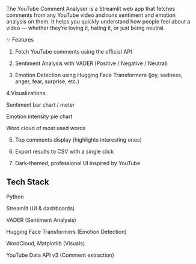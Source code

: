 The YouTube Comment Analyser is a Streamlit web app that fetches comments from any YouTube video and runs sentiment and emotion analysis on them.
It helps you quickly understand how people feel about a video — whether they’re loving it, hating it, or just being neutral.

✨ Features

1. Fetch YouTube comments using the official API

2. Sentiment Analysis with VADER (Positive / Negative / Neutral)

3. Emotion Detection using Hugging Face Transformers (joy, sadness, anger, fear, surprise, etc.)

4.Visualizations:

Sentiment bar chart / meter

Emotion intensity pie chart

Word cloud of most used words

5. Top comments display (highlights interesting ones)

6. Export results to CSV with a single click

7. Dark-themed, professional UI inspired by YouTube

Tech Stack
-------------------------------------------

Python 

Streamlit (UI & dashboards)

VADER (Sentiment Analysis)

Hugging Face Transformers (Emotion Detection)

WordCloud, Matplotlib (Visuals)

YouTube Data API v3 (Comment extraction)


